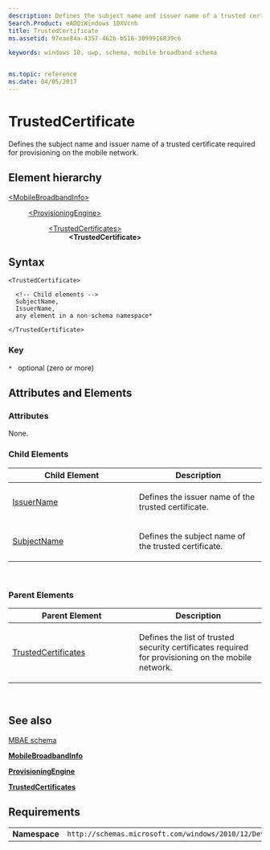 ```yaml
---
description: Defines the subject name and issuer name of a trusted certificate required for provisioning on the mobile network.
Search.Product: eADQiWindows 10XVcnh
title: TrustedCertificate
ms.assetid: 97eae84a-4357-462b-b516-3099916839c6

keywords: windows 10, uwp, schema, mobile broadband schema


ms.topic: reference
ms.date: 04/05/2017
---
```


# TrustedCertificate


Defines the subject name and issuer name of a trusted certificate required for provisioning on the mobile network.

## Element hierarchy

<dl>
<dt><a href="element-mobilebroadbandinfo.md">&lt;MobileBroadbandInfo&gt;</a></dt>
<dd>
<dl>
<dt><a href="element-provisioningengine.md">&lt;ProvisioningEngine&gt;</a></dt>
<dd>
<dl>
<dt><a href="element-trustedcertificates.md">&lt;TrustedCertificates&gt;</a></dt>
<dd><b>&lt;TrustedCertificate&gt;</b></dd>
</dl>
</dd>
</dl>
</dd>
</dl>

## Syntax

``` syntax
<TrustedCertificate>

  <!-- Child elements -->
  SubjectName,
  IssuerName,
  any element in a non-schema namespace*

</TrustedCertificate>
```

### Key

`*`   optional (zero or more)

## Attributes and Elements


### Attributes

None.

### Child Elements

<table>
<colgroup>
<col width="50%" />
<col width="50%" />
</colgroup>
<thead>
<tr class="header">
<th>Child Element</th>
<th>Description</th>
</tr>
</thead>
<tbody>
<tr class="odd">
<td><a href="element-issuername.md">IssuerName</a> </td>
<td><p>Defines the issuer name of the trusted certificate.</p></td>
</tr>
<tr class="even">
<td><a href="element-subjectname.md">SubjectName</a> </td>
<td><p>Defines the subject name of the trusted certificate.</p></td>
</tr>
</tbody>
</table>

 

### Parent Elements

<table>
<colgroup>
<col width="50%" />
<col width="50%" />
</colgroup>
<thead>
<tr class="header">
<th>Parent Element</th>
<th>Description</th>
</tr>
</thead>
<tbody>
<tr class="odd">
<td><a href="element-trustedcertificates.md">TrustedCertificates</a> </td>
<td><p>Defines the list of trusted security certificates required for provisioning on the mobile network.</p></td>
</tr>
</tbody>
</table>

 

## See also


[MBAE schema](schema-root.md)

[**MobileBroadbandInfo**](element-mobilebroadbandinfo.md)

[**ProvisioningEngine**](element-provisioningengine.md)

[**TrustedCertificates**](element-trustedcertificates.md)

## Requirements

|          |         |
|----------|--------------|
| **Namespace** | `http://schemas.microsoft.com/windows/2010/12/DeviceMetadata/MobileBroadbandInfo` |

 

 



